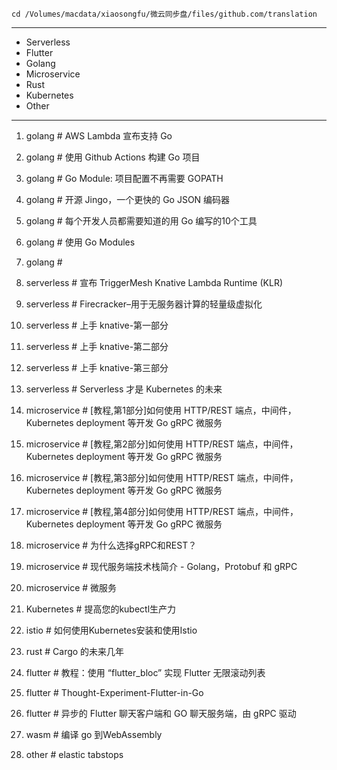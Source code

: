 `cd /Volumes/macdata/xiaosongfu/微云同步盘/files/github.com/translation`

---

* Serverless
* Flutter
* Golang
* Microservice
* Rust
* Kubernetes
* Other

---

1. golang # AWS Lambda 宣布支持 Go
2. golang # 使用 Github Actions 构建 Go 项目
3. golang # Go Module: 项目配置不再需要 GOPATH
4. golang # 开源 Jingo，一个更快的 Go JSON 编码器
5. golang # 每个开发人员都需要知道的用 Go 编写的10个工具
6. golang # 使用 Go Modules
7. golang # 

1. serverless # 宣布 TriggerMesh Knative Lambda Runtime (KLR)
2. serverless # Firecracker–用于无服务器计算的轻量级虚拟化
3. serverless # 上手 knative-第一部分
4. serverless # 上手 knative-第二部分
5. serverless # 上手 knative-第三部分
6. serverless # Serverless 才是 Kubernetes 的未来


1. microservice # [教程,第1部分]如何使用 HTTP/REST 端点，中间件，Kubernetes deployment 等开发 Go gRPC 微服务
2. microservice # [教程,第2部分]如何使用 HTTP/REST 端点，中间件，Kubernetes deployment 等开发 Go gRPC 微服务
3. microservice # [教程,第3部分]如何使用 HTTP/REST 端点，中间件，Kubernetes deployment 等开发 Go gRPC 微服务
4. microservice # [教程,第4部分]如何使用 HTTP/REST 端点，中间件，Kubernetes deployment 等开发 Go gRPC 微服务
5. microservice # 为什么选择gRPC和REST？
6. microservice # 现代服务端技术栈简介 - Golang，Protobuf 和 gRPC
7. microservice # 微服务

1. Kubernetes # 提高您的kubectl生产力

1. istio #  如何使用Kubernetes安装和使用Istio


1. rust # Cargo 的未来几年

1. flutter # 教程：使用 “flutter_bloc” 实现 Flutter 无限滚动列表
2. flutter # Thought-Experiment-Flutter-in-Go
3. flutter # 异步的 Flutter 聊天客户端和 GO 聊天服务端，由 gRPC 驱动

1. wasm # 编译 go 到WebAssembly

1. other # elastic tabstops
